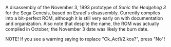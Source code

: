 A disassembly of the November 3, 1993 prototype of _Sonic the Hedgehog 3_ for the Sega Genesis, based on Esrael's disassembly. Currently compiles into a bit-perfect ROM, although it is still very early on with documentation and organization. Also note that despite the name, the ROM was actually compiled in October; the November 3 date was likely the burn date.

NOTE! If you see a warning saying to replace "Ck_Act1/2.kos?", press "No"!
